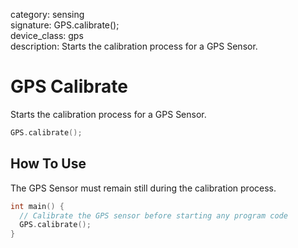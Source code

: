 category: sensing  
signature: GPS.calibrate();  
device_class: gps  
description: Starts the calibration process for a GPS Sensor.  

# GPS Calibrate

Starts the calibration process for a GPS Sensor.

```cpp
GPS.calibrate();
```

## How To Use

The GPS Sensor must remain still during the calibration process.

```cpp
int main() {
  // Calibrate the GPS sensor before starting any program code
  GPS.calibrate();
}
```

<advanced>
</advanced>